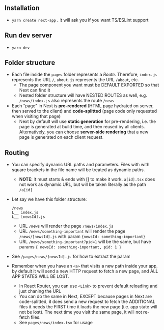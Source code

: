 ## Installation

- `yarn create next-app` . It will ask you if you want TS/ESLint support

## Run dev server

- `yarn dev`

## Folder structure

- Each file inside the `pages` folder represents a _Route_. Therefore, `index.js` represents the URL `/`, `about.js` represents the URL `/about`, etc.
  - The page component you want must be DEFAULT EXPORTED so that Next can find it
  - Nested folder structure will have NESTED ROUTES as well, e.g. `/news/index.js` also represents the route `/news`
- Each "page" in Next is **pre-rendered** (HTML page hydrated on server, then served to the client) and **code-splitted** (page code only requested when visiting that page)
  - Next by default will use **static generation** for pre-rendering, i.e. the page is generated at build time, and then reused by all clients. Alternatively, you can choose **server-side rendering** that a new page is generated on each client request.

## Routing

- You can specify dynamic URL paths and parameters. Files with with square brackets in the file name will be treated as dynamic paths.
  - **NOTE**: It must starts & ends with [] to make it work. `a[id].tsx` does not work as dynamic URL, but will be taken literally as the path `/a[id]`
- Let say we have this folder structure:
  ```
  /news
  L__ index.js
  L__ [newsId].js
  ```
  - URL `/news` will render the page `/news/index.js`
  - URL `/news/something-important` will render the page `/news/[newsId].js` with param `{newsId: something-important}`
  - URL `/news/something-important?pid=1` will be the same, but have params `{ newsId: something-important, pid: 1 }`
- See `/pages/news/[newsId].js` for how to extract the param

- Remember when you have an `<a>` that visits a new path inside your app, by default it will send a new HTTP request to fetch a new page, and ALL APP STATES WILL BE LOST.
  - In React Router, you can use `<Link>` to prevent default reloading and just chaning the URL
  - You can do the same in Next, EXCEPT because pages in Next are code-splitted, it does send a new request to fetch the ADDITIONAL files it needs the FIRST time it loads the new page (i.e. app state will not be lost). The next time you visit the same page, it will not re-fetch files.
  - See `pages/news/index.tsx` for usage

